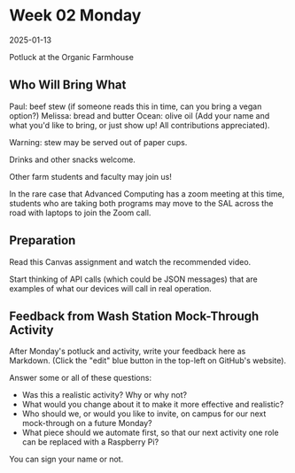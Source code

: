 # Week 02 Monday
2025-01-13

Potluck at the Organic Farmhouse

## Who Will Bring What

Paul: beef stew (if someone reads this in time, can you bring a vegan option?)
Melissa: bread and butter
Ocean: olive oil
(Add your name and what you'd like to bring, or just show up! All contributions appreciated).

Warning: stew may be served out of paper cups.

Drinks and other snacks welcome.

Other farm students and faculty may join us!

In the rare case that Advanced Computing has a zoom meeting at this time,
students who are taking both programs may move to the SAL across the road with laptops to join the Zoom call.

## Preparation

Read this Canvas assignment and watch the recommended video.

Start thinking of API calls (which could be JSON messages) that are examples of what our devices will
call in real operation.

## Feedback from Wash Station Mock-Through Activity

After Monday's potluck and activity, write your feedback here as Markdown.
(Click the "edit" blue button in the top-left on GitHub's website).

Answer some or all of these questions:
* Was this a realistic activity? Why or why not?
* What would you change about it to make it more effective and realistic?
* Who should we, or would you like to invite, on campus for our next mock-through on a future Monday?
* What piece should we automate first, so that our next activity one role can be replaced with a Raspberry Pi?

You can sign your name or not.
